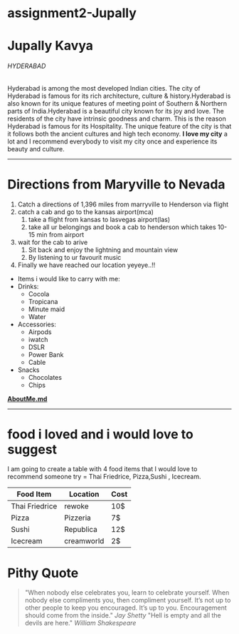 # assignment2-Jupally
# Jupally Kavya
###### HYDERABAD

Hyderabad is among the most developed Indian cities. The city of Hyderabad is famous for its  rich architecture, culture & history.Hyderabad is also known for its unique features of meeting point of Southern & Northern parts of India.Hyderabad is a beautiful city known for its joy and love. The residents of the city have intrinsic goodness and charm. This is the reason Hyderabad is famous for its Hospitality. The unique feature of the city is that it follows both the ancient cultures and high tech economy. **I love my city** a lot and I recommend everybody to visit my city once and experience its beauty and culture.

---

# Directions from Maryville to Nevada
1. Catch a directions of 1,396 miles from marryville to Henderson via flight
2. catch a cab and go to the kansas airport(mca)
    1. take a flight from kansas to lasvegas airport(las)
    2. take all ur belongings and book a cab to henderson which takes 10-15 min from airport
3. wait for the cab to arive 
    1. Sit back and enjoy the lightning and mountain view 
    2. By listening to ur favourit music
4. Finally we have reached our location yeyeye..!!


* Items i would like to carry with me:
 * Drinks:
    * Cocola
    * Tropicana
    * Minute maid
    * Water 
* Accessories:
    * Airpods
    * iwatch
    * DSLR
    * Power Bank  
    * Cable 
* Snacks  
    * Chocolates
    * Chips

**[AboutMe.md](AboutMe.md)**

---

# food i loved and i would love to suggest
I am going to create a table with  4 food items that I would love to recommend someone try = Thai Friedrice, Pizza,Sushi , Icecream.

|Food Item|Location| Cost|
|---|---|---|
|Thai Friedrice|rewoke|10$|
|Pizza|Pizzeria|7$|
|Sushi|Republica|12$|
|Icecream|creamworld|2$|


# Pithy Quote

> "When nobody else celebrates you, learn to celebrate yourself. When nobody else compliments you, then compliment yourself. It’s not up to other people to keep you encouraged. It’s up to you. Encouragement should come from the inside." *Jay Shetty*
> "Hell is empty and all the devils are here." *William Shakespeare*
